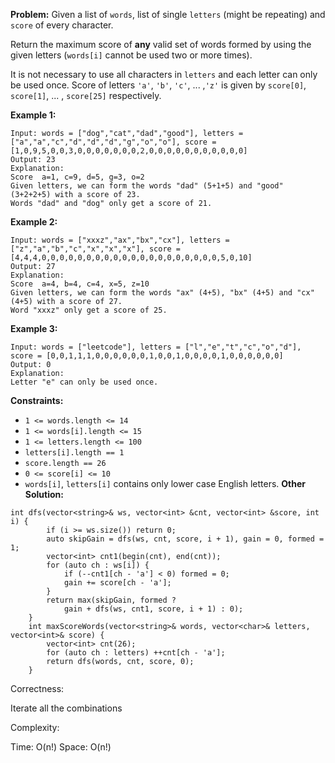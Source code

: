 **Problem:**
Given a list of `words`, list of single `letters` (might be repeating) and `score` of every character.

Return the maximum score of **any** valid set of words formed by using the given letters (`words[i]` cannot be used two or more times).

It is not necessary to use all characters in `letters` and each letter can only be used once. Score of letters `'a'`, `'b'`, `'c'`, ... ,`'z'` is given by `score[0]`, `score[1]`, ... , `score[25]` respectively.

 

**Example 1:**

```
Input: words = ["dog","cat","dad","good"], letters = ["a","a","c","d","d","d","g","o","o"], score = [1,0,9,5,0,0,3,0,0,0,0,0,0,0,2,0,0,0,0,0,0,0,0,0,0,0]
Output: 23
Explanation:
Score  a=1, c=9, d=5, g=3, o=2
Given letters, we can form the words "dad" (5+1+5) and "good" (3+2+2+5) with a score of 23.
Words "dad" and "dog" only get a score of 21.
```

**Example 2:**

```
Input: words = ["xxxz","ax","bx","cx"], letters = ["z","a","b","c","x","x","x"], score = [4,4,4,0,0,0,0,0,0,0,0,0,0,0,0,0,0,0,0,0,0,0,0,5,0,10]
Output: 27
Explanation:
Score  a=4, b=4, c=4, x=5, z=10
Given letters, we can form the words "ax" (4+5), "bx" (4+5) and "cx" (4+5) with a score of 27.
Word "xxxz" only get a score of 25.
```

**Example 3:**

```
Input: words = ["leetcode"], letters = ["l","e","t","c","o","d"], score = [0,0,1,1,1,0,0,0,0,0,0,1,0,0,1,0,0,0,0,1,0,0,0,0,0,0]
Output: 0
Explanation:
Letter "e" can only be used once.
```

 

**Constraints:**

- `1 <= words.length <= 14`
- `1 <= words[i].length <= 15`
- `1 <= letters.length <= 100`
- `letters[i].length == 1`
- `score.length == 26`
- `0 <= score[i] <= 10`
- `words[i]`, `letters[i]` contains only lower case English letters.
**Other Solution:**
```
int dfs(vector<string>& ws, vector<int> &cnt, vector<int> &score, int i) {
        if (i >= ws.size()) return 0;
        auto skipGain = dfs(ws, cnt, score, i + 1), gain = 0, formed = 1;
        vector<int> cnt1(begin(cnt), end(cnt));
        for (auto ch : ws[i]) {
            if (--cnt1[ch - 'a'] < 0) formed = 0;
            gain += score[ch - 'a'];
        }
        return max(skipGain, formed ? 
            gain + dfs(ws, cnt1, score, i + 1) : 0);
    }
    int maxScoreWords(vector<string>& words, vector<char>& letters, vector<int>& score) {
        vector<int> cnt(26);
        for (auto ch : letters) ++cnt[ch - 'a'];
        return dfs(words, cnt, score, 0);
    }
```
Correctness:

Iterate all the combinations

Complexity:

Time: O(n!)
Space: O(n!)